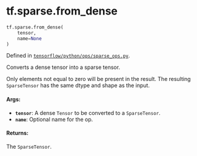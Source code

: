 <div itemscope itemtype="http://developers.google.com/ReferenceObject">
<meta itemprop="name" content="tf.sparse.from_dense" />
<meta itemprop="path" content="Stable" />
</div>

# tf.sparse.from_dense

``` python
tf.sparse.from_dense(
    tensor,
    name=None
)
```



Defined in [`tensorflow/python/ops/sparse_ops.py`](/code/stable/tensorflow/python/ops/sparse_ops.py).

Converts a dense tensor into a sparse tensor.

Only elements not equal to zero will be present in the result. The resulting
`SparseTensor` has the same dtype and shape as the input.

#### Args:

* <b>`tensor`</b>: A dense `Tensor` to be converted to a `SparseTensor`.
* <b>`name`</b>: Optional name for the op.


#### Returns:

The `SparseTensor`.